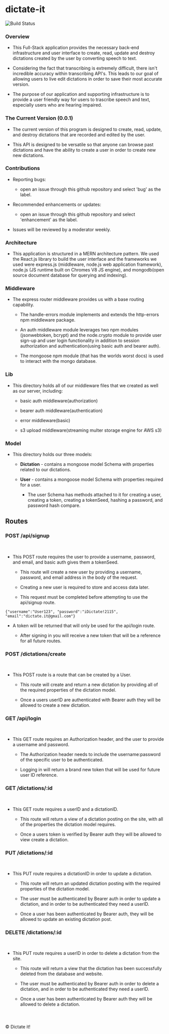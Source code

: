 # dictate-it

![Build Status](https://travis-ci.org/SpenGietz/dictate-it.svg?branch=master)

### Overview

* This Full-Stack application provides the necessary back-end infrastructure and user interface to create, read, update and destroy dictations created by the user by converting speech to text.

* Considering the fact that transcribing is extremely difficult, there isn't incredible accuracy within transcribing API's. This leads to our goal of allowing users to live edit dictations in order to save their most accurate version.

* The purpose of our application and supporting infrastructure is to provide a user friendly way for users to trascribe speech and text, especially users who are hearing impaired.

### The Current Version (0.0.1)

* The current version of this program is designed to create, read, update, and destroy dictations that are recorded and edited by the user.

* This API is designed to be versatile so that anyone can browse past dictations and have the ability to create a user in order to create new new dictations.

### Contributions

* Reporting bugs:
  * open an issue through this github repository and select 'bug' as the label.


* Recommended enhancements or updates:
  * open an issue through this github repository and select 'enhancement' as the label.


* Issues will be reviewed by a moderator weekly.

### Architecture

* This application is structured in a MERN architecture pattern. We used the React.js library to build the user interface and the frameworks we used were express.js (middleware, node.js web application framework), node.js (JS runtime built on Chromes V8 JS engine), and mongodb(open source document database for querying and indexing).

### Middleware

* The express router middleware provides us with a base routing capability.

  * The handle-errors module implements and extends the http-errors npm middleware package.

  * An auth middleware module leverages two npm modules (jsonwebtoken, bcrypt) and the node.crypto module to provide user sign-up and user login functionality in addition to session authorization and authentication(using basic auth and bearer auth).

  * The mongoose npm module (that has the worlds worst docs) is used to interact with the mongo database.

### Lib

* This directory holds all of our middleware files that we created as well as our server, including:

  * basic auth middleware(authorization)

  * bearer auth middleware(authentication)

  * error middleware(basic)

  * s3 upload middleware(streaming multer storage engine for AWS s3)

### Model

* This directory holds our three models:

  * **Dictation** - contains a mongoose model Schema with properties related to our dictations.

  * **User** - contains a mongoose model Schema with properties required for a user.

    * The user Schema has methods attached to it for creating a user, creating a token, creating a tokenSeed, hashing a password, and password hash compare.

## **Routes**

### POST /api/signup
&nbsp;

* This POST route requires the user to provide a username, password, and email, and basic auth gives them a tokenSeed.

  * This route will create a new user by providing a username, password, and email address in the body of the request.

  * Creating a new user is required to store and access data later.
  * This request must be completed before attempting to use the api/signup route.

`{"username":"User123", "password":"iDictate!2115", "email":"dictate.it@gmail.com"}`

* A token will be returned that will only be used for the api/login route.

  * After signing in you will receive a new token that will be a reference for all future routes.

### POST /dictations/create
&nbsp;

* This POST route is a route that can be created by a User.

  * This route will create and return a new dictation by providing all of the required properties of the dictation model.

  * Once a users userID are authenticated with Bearer auth they will be allowed to create a new dictation.

### GET /api/login
&nbsp;

* This GET route requires an Authorization header, and the user to provide a username and password.

  * The Authorization header needs to include the username:password of the specific user to be authenticated.

  * Logging in will return a brand new token that will be used for future user ID reference.

### GET /dictations/:id
&nbsp;

* This GET route requires a userID and a dictationID.

  * This route will return a view of a dictation posting on the site, with all of the properties the dictation model requires.

  * Once a users token is verified by Bearer auth they will be allowed to view create a dictation.

### PUT /dictations/:id
&nbsp;

* This PUT route requires a dictationID in order to update a dictation.

  * This route will return an updated dictation posting with the required properties of the dictation model.

  * The user must be authenticated by Bearer auth in order to update a dictation, and in order to be authenticated they need a userID.

  * Once a user has been authenticated by Bearer auth, they will be allowed to update an existing dictation post.


### DELETE /dictations/:id
&nbsp;

* This PUT route requires a userID in order to delete a dictation from the site.

  * This route will return a view that the dictation has been successfully deleted from the database and website.

  * The user must be authenticated by Bearer auth in order to delete a dictation, and in order to be authenticated they need a userID.

  * Once a user has been authenticated by Bearer auth they will be allowed to delete a dictation.

###
&nbsp;


&copy; Dictate it!  
